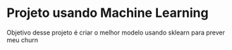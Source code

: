 # Projeto usando Machine Learning

Objetivo desse projeto é criar o melhor modelo usando sklearn para prever meu churn 
